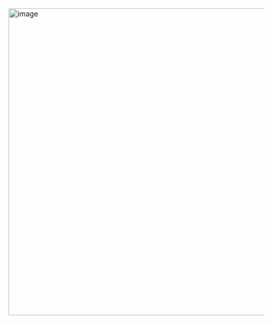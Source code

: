 <img width="1316" height="605" alt="image" src="https://github.com/user-attachments/assets/8632d9af-1953-4b15-9096-909d3f5b57d6" />
